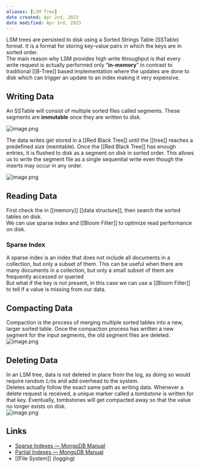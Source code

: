 ```yaml
---
aliases: [LSM Tree]
date created: Apr 2nd, 2023
date modified: Apr 3rd, 2023
---
```


LSM trees are persisted to disk using a Sorted Strings Table (SSTable) format. It is a format for storing key-value pairs in which the keys are in sorted order.  
The main reason why LSM provides high write throughput is that every write request is actually performed only “**in-memory**” in contrast to traditional [[B-Tree]] based implementation where the updates are done to disk which can trigger an update to an index making it very expensive.

## Writing Data
An SSTable will consist of multiple sorted files called segments. These segments are **immutable** once they are written to disk.

![image.png](https://img.ynchen.me/2023/04/095921f2d5c7aa20aee9fd868a376482.webp)

The data writes get stored in a [[Red Black Tree]] until the [[tree]] reaches a predefined size (memtable). Once the [[Red Black Tree]] has enough entries, it is flushed to disk as a segment on disk in sorted order. This allows us to write the segment file as a single sequential write even though the inserts may occur in any order.

![image.png](https://img.ynchen.me/2023/04/e03f1b4e30365f5bd0266c8cfc310654.webp)

## Reading Data
First check the in [[memory]] [[data structure]], then search the sorted tables on disk.  
We can use sparse index and [[Bloom Filter]] to optimize read performance on disk.

### Sparse Index
A sparse index is an index that does not include all documents in a collection, but only a subset of them. This can be useful when there are many documents in a collection, but only a small subset of them are frequently accessed or queried  
But what if the key is not present, in this case we can use a [[Bloom Filter]] to tell if a value is missing from our data.

## Compacting Data
Compaction is the process of merging multiple sorted tables into a new, larger sorted table. Once the compaction process has written a new segment for the input segments, the old segment files are deleted.  
![image.png](https://img.ynchen.me/2023/04/90c8541c95d13c3ad396d6063da735e8.webp)

## Deleting Data
In an LSM tree, data is not deleted in place from the log, as doing so would require random `I/O`s and add overhead to the system.  
Deletes actually follow the exact same path as writing data. Whenever a delete request is received, a unique marker called a _tombstone_ is written for that key. Eventually, tombstones will get compacted away so that the value no longer exists on disk.  
![image.png](https://img.ynchen.me/2023/04/1b4592aa5154f66ea0d5a8f5287ca89c.webp)

## Links
- [Sparse Indexes — MongoDB Manual](https://www.mongodb.com/docs/manual/core/index-sparse/)
- [Partial Indexes — MongoDB Manual](https://www.mongodb.com/docs/manual/core/index-partial/#std-label-index-type-partial)
- [[File System]] (logging)